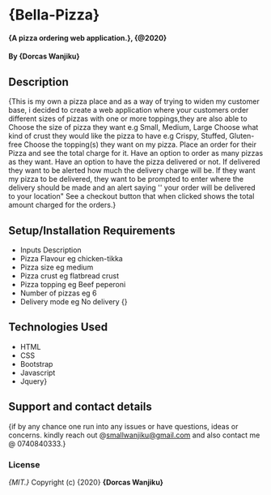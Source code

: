 # {Bella-Pizza}
#### {A pizza ordering web application.}, {@2020}
#### By **{Dorcas Wanjiku}**
## Description
{This is my  own a pizza place and as a way of trying to widen my customer base, i decided to create a web application where your customers order different sizes of pizzas with one or more toppings,they are also able to Choose the size of pizza they want e.g Small, Medium, Large
Choose what kind of crust they would like the pizza to have e.g Crispy, Stuffed, Gluten-free
Choose the topping(s) they want on my pizza.
Place an order for their Pizza and see the total charge for it.
Have an option to order as many pizzas as they want.
Have an option to have the pizza delivered or not.  If delivered they want to be alerted how much the delivery charge will be.
If they want my pizza to be delivered, they want to be prompted to enter where the delivery should be made and an alert saying '' your order will be delivered to your location"
See a checkout button that when clicked shows the total amount charged for the orders.}
## Setup/Installation Requirements
* Inputs	Description
* Pizza Flavour	eg chicken-tikka
* Pizza size	eg medium
* Pizza crust	eg flatbread crust
* Pizza topping	eg Beef peperoni
* Number of pizzas	eg 6
* Delivery mode	eg No delivery
{}
## Technologies Used
* HTML
* CSS
* Bootstrap
* Javascript
* Jquery}

## Support and contact details
{if by any chance one  run into any issues or have questions, ideas or concerns.
kindly reach out @smallwanjiku@gmail.com and also contact me @ 0740840333.}
### License
*{MIT.}*
Copyright (c) {2020} **{Dorcas Wanjiku}**